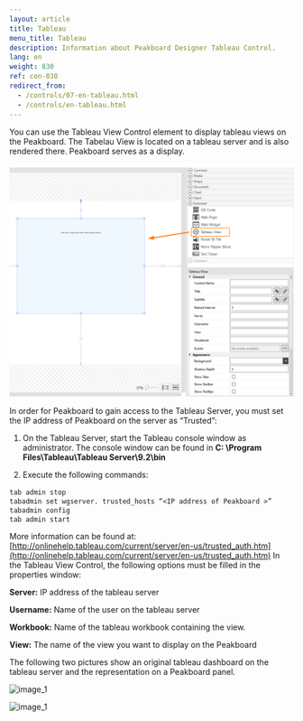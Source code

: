 ```yaml
---
layout: article
title: Tableau
menu_title: Tableau
description: Information about Peakboard Designer Tableau Control.
lang: en
weight: 830
ref: con-830
redirect_from:
  - /controls/07-en-tableau.html
  - /controls/en-tableau.html
---
```


You can use the Tableau View Control element to display tableau views on the Peakboard. The Tabelau View is located on a tableau server and is also rendered there. Peakboard serves as a display.

![image_1](/assets/images/Controls/Tableau/ControlsTableau01.png)

In order for Peakboard to gain access to the Tableau Server, you must set the IP address of Peakboard on the server as “Trusted”:

1. On the Tableau Server, start the Tableau console window as administrator. The console window can be found in **C: \Program Files\Tableau\Tableau Server\9.2\bin**

2. Execute the following commands:

```
tab admin stop
tabadmin set wgserver. trusted_hosts “<IP address of Peakboard >”
tabadmin config
tab admin start
```

More information can be found at: [http://onlinehelp.tableau.com/current/server/en-us/trusted_auth.htm](http://onlinehelp.tableau.com/current/server/en-us/trusted_auth.htm)
In the Tableau View Control, the following options must be filled in the properties window:

**Server:** IP address of the tableau server

**Username:** Name of the user on the tableau server

**Workbook:** Name of the tableau workbook containing the view.

**View:** The name of the view you want to display on the Peakboard


The following two pictures show an original tableau dashboard on the tableau server and the representation on a Peakboard panel.

![image_1](/assets/images/Controls/Tableau/ControlsTableau02.png)

![image_1](/assets/images/Controls/Tableau/ControlsTableau03.png)
